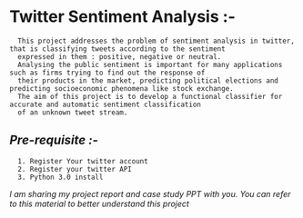 
#  Twitter Sentiment Analysis  :- 
      This project addresses the problem of sentiment analysis in twitter, that is classifying tweets according to the sentiment
      expressed in them : positive, negative or neutral. 
      Analysing the public sentiment is important for many applications such as firms trying to find out the response of 
      their products in the market, predicting political elections and predicting socioeconomic phenomena like stock exchange. 
      The aim of this project is to develop a functional classifier for accurate and automatic sentiment classification 
      of an unknown tweet stream.
	 
## *Pre-requisite :-*
      1. Register Your twitter account
      2. Register your twitter API
      3. Python 3.0 install
	   
*I am sharing my project report and case study PPT with you.
You can refer to this material to better understand this project*

